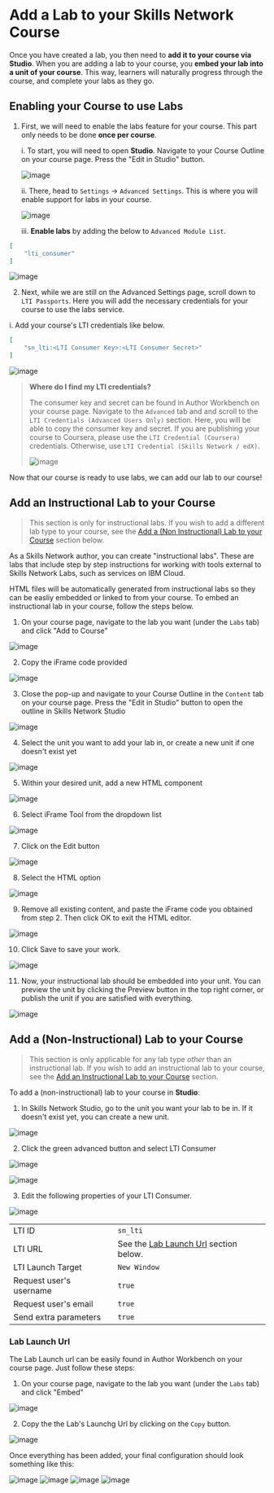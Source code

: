 # Add a Lab to your Skills Network Course
Once you have created a lab, you then need to **add it to your course via Studio**. When you are adding a lab to your course, you **embed your lab into a unit of your course**. This way, learners will naturally progress through the course, and complete your labs as they go.

## Enabling your Course to use Labs

1. First, we will need to enable the labs feature for your course. This part only needs to be done **once per course**.

    i. To start, you will need to open **Studio**. Navigate to your Course Outline on your course page. Press the "Edit in Studio" button.

    ![image](/img/adding-labs-in-a-course/SN-AW-Course-Outline.png)
    
    ii. There, head to `Settings` -> `Advanced Settings`. This is where you will enable support for labs in your course.
    
    ![image](/img/adding-labs-in-a-course/SN-Studio-Advanced-Settings.png)

    iii. **Enable labs** by adding the below to `Advanced Module List`.

```json
[
    "lti_consumer"
]
```

![image](/img/adding-labs-in-a-course/SN-Studio-advanced-module-list.png)

2. Next, while we are still on the Advanced Settings page, scroll down to `LTI Passports`. Here you will add the necessary credentials for your course to use the labs service.

  i. Add your course's LTI credentials like below.

```json
[
    "sn_lti:<LTI Consumer Key>:<LTI Consumer Secret>"
]
```

![image](/img/adding-labs-in-a-course/SN-Studio-LTI-Passports.png)

> **Where do I find my LTI credentials?**
>
> The consumer key and secret can be found in Author Workbench on your course page. Navigate to the `Advanced` tab and and scroll to the `LTI Credentials (Advanced Users Only)` section. Here, you will be able to copy the consumer key and secret. If you are publishing your course to Coursera, please use the `LTI Credential (Coursera)` credentials. Otherwise, use `LTI Credential (Skills Network / edX)`.
>
> ![image](/img/adding-labs-in-a-course/SN-AW-LTI-Credentials.png)


Now that our course is ready to use labs, we can add our lab to our course!

## Add an Instructional Lab to your Course

> This section is only for instructional labs. If you wish to add a different lab type to your course, see the [Add a (Non Instructional) Lab to your Course](#add-a-non-instructional-lab-to-your-course) section below.

As a Skills Network author, you can create "instructional labs". These are labs that include step by step instructions for working with tools external to Skills Network Labs, such as services on IBM Cloud. 

HTML files will be automatically generated from instructional labs so they can be easliy embedded or linked to from your course. To embed an instructional lab in your course, follow the steps below.

1. On your course page, navigate to the lab you want (under the `Labs` tab) and click "Add to Course"

![image](/img/adding-labs-in-a-course/SN-AW-add-to-course.png)

2. Copy the iFrame code provided 

![image](/img/adding-labs-in-a-course/SN-AW-instructional-lab-modal-iframe.png)

3. Close the pop-up and navigate to your Course Outline in the `Content` tab on your course page. Press the "Edit in Studio" button to open the outline in Skills Network Studio

![image](/img/adding-labs-in-a-course/SN-AW-Course-Outline.png)

4. Select the unit you want to add your lab in, or create a new unit if one doesn't exist yet

![image](/img/adding-labs-in-a-course/SN-Studio-choose-unit.png)

5. Within your desired unit, add a new HTML component

![image](/img/adding-labs-in-a-course/SN-Studio-add-HTML-component.png)

6. Select iFrame Tool from the dropdown list

![image](/img/adding-labs-in-a-course/SN-Studio-iFrame-Tool.png)

7. Click on the Edit button

![image](/img/adding-labs-in-a-course/SN-Studio-edit-iFrame.png)

8. Select the HTML option

![image](/img/adding-labs-in-a-course/SN-Studio-iFrame-HTML.png)

9. Remove all existing content, and paste the iFrame code you obtained from step 2. Then click OK to exit the HTML editor.

![image](/img/adding-labs-in-a-course/SN-Studio-iFrame-HTML-edit.png)

10. Click Save to save your work.

![image](/img/adding-labs-in-a-course/SN-Studio-iFrame-save.png)

11. Now, your instructional lab should be embedded into your unit. You can preview the unit by clicking the Preview button in the top right corner, or publish the unit if you are satisfied with everything.

![image](/img/adding-labs-in-a-course/SN-Studio-preview-unit.png)


## Add a (Non-Instructional) Lab to your Course

> This section is only applicable for any lab type _other_ than an instructional lab. If you wish to add an instructional lab to your course, see the [Add an Instructional Lab to your Course](#add-an-instructional-lab-to-your-course) section.

To add a (non-instructional) lab to your course in **Studio**:

1. In Skills Network Studio, go to the unit you want your lab to be in. If it doesn't exist yet, you can create a new unit.

![image](/img/adding-labs-in-a-course/SN-Studio-choose-unit.png)


2. Click the green advanced button and select LTI Consumer

![image](/img/adding-labs-in-a-course/SN-Studio-add-advanced-component.png)

![image](/img/adding-labs-in-a-course/SN-Studio-LTI-Consumer.png)

3. Edit the following properties of your LTI Consumer.

![image](/img/adding-labs-in-a-course/SN-Studio-edit-LTI-Consumer.png)

<table>
    <tr>
        <td> LTI ID </td> <td> <code>sn_lti</code> </td>
    </tr>
    <tr>
        <td> LTI URL </td> <td> See the <a href="#lab-launch-url">Lab Launch Url</a> section below.  </td>
    </tr>
    <tr>
        <td> LTI Launch Target </td> <td> <code>New Window</code> </td>
    </tr>
    <tr>
        <td> Request user's username </td> <td> <code>true</code> </td>
    </tr>
    <tr>
        <td> Request user's email </td> <td> <code>true</code> </td>
    </tr>
    <tr>
        <td> Send extra parameters </td> <td> <code>true</code> </td>
    </tr>
</table>

### Lab Launch Url

The Lab Launch url can be easily found in Author Workbench on your course page. Just follow these steps:
1. On your course page, navigate to the lab you want (under the `Labs` tab) and click "Embed"

![image](/img/adding-labs-in-a-course/SN-AW-course-embed-lab-button.png)

2. Copy the the Lab's Launchg Url by clicking on the `Copy` button.

![image](/img/adding-labs-in-a-course/SN-AW-skills-network-lab-modal-lab-launch-url.png)

Once everything has been added, your final configuration should look something like this:

![image](/img/adding-labs-in-a-course/SN-AW-edx-lti-consumer-params-1.png)
![image](/img/adding-labs-in-a-course/SN-AW-edx-lti-consumer-params-2.png)
![image](/img/adding-labs-in-a-course/SN-AW-edx-lti-consumer-params-3.png)
![image](/img/adding-labs-in-a-course/SN-AW-edx-lti-consumer-params-4.png)
